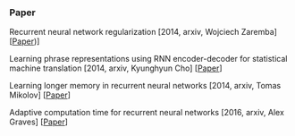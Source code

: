 

### Paper

Recurrent neural network regularization \[2014, arxiv, Wojciech Zaremba\] \[[Paper](https://arxiv.org/pdf/1409.2329.pdf))\]

Learning phrase representations using RNN encoder-decoder for statistical machine translation \[2014, arxiv, Kyunghyun Cho\] \[[Paper](https://arxiv.org/pdf/1406.1078.pdf)\]

Learning longer memory in recurrent neural networks \[2014, arxiv, Tomas Mikolov\] \[[Paper](https://arxiv.org/pdf/1412.7753.pdf)\]

Adaptive computation time for recurrent neural networks \[2016, arxiv, Alex Graves\] \[[Paper](https://arxiv.org/pdf/1603.08983.pdf)\]
